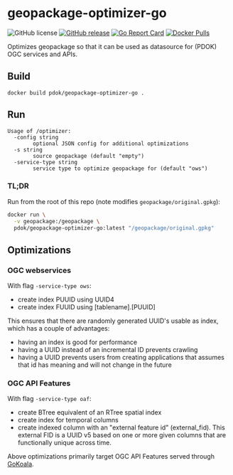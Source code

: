 # geopackage-optimizer-go

![GitHub license](https://img.shields.io/github/license/PDOK/geopackage-optimizer-go)
[![GitHub release](https://img.shields.io/github/release/PDOK/geopackage-optimizer-go.svg)](https://github.com/PDOK/geopackage-optimizer-go/releases)
[![Go Report Card](https://goreportcard.com/badge/PDOK/geopackage-optimizer-go)](https://goreportcard.com/report/PDOK/geopackage-optimizer-go)
[![Docker Pulls](https://img.shields.io/docker/pulls/pdok/geopackage-optimizer-go.svg)](https://hub.docker.com/r/pdok/geopackage-optimizer-go)

Optimizes geopackage so that it can be used as datasource for (PDOK) OGC services and APIs.

## Build

```
docker build pdok/geopackage-optimizer-go .
```

## Run

```
Usage of /optimizer:
  -config string
        optional JSON config for additional optimizations
  -s string
        source geopackage (default "empty")
  -service-type string
        service type to optimize geopackage for (default "ows")
```

### TL;DR

Run from the root of this repo (note modifies `geopackage/original.gpkg`):

```bash
docker run \
  -v geopackage:/geopackage \
  pdok/geopackage-optimizer-go:latest "/geopackage/original.gpkg"
```

## Optimizations

### OGC webservices

With flag `-service-type ows`:

* create index PUUID using UUID4
* create index FUUID using [tablename].[PUUID]

This ensures that there are randomly generated UUID's usable as index, which has
 a couple of advantages:

* having an index is good for performance
* having a UUID instead of an incremental ID prevents crawling
* having a UUID prevents users from creating applications that assumes that id
  has meaning and will not change in the future

### OGC API Features

With flag `-service-type oaf`:

* create BTree equivalent of an RTree spatial index
* create index for temporal columns
* create indexed column with an "external feature id" (external_fid). This external FID is a UUID v5 based on one or more given columns that are functionally unique across time.

Above optimizations primarily target OGC API Features served through [GoKoala](https://github.com/PDOK/gokoala).